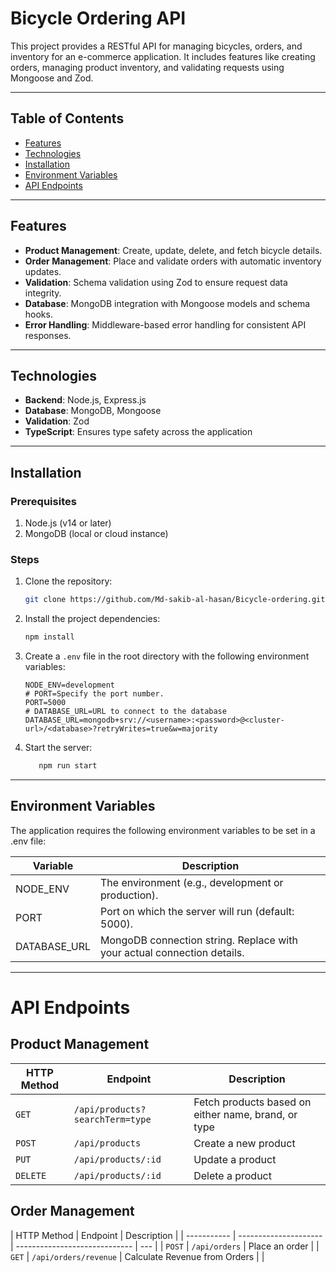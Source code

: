 # Bicycle Ordering API

This project provides a RESTful API for managing bicycles, orders, and inventory for an e-commerce application. It includes features like creating orders, managing product inventory, and validating requests using Mongoose and Zod.

---

## Table of Contents

- [Features](#features)
- [Technologies](#technologies)
- [Installation](#installation)
- [Environment Variables](#environment-variables)
- [API Endpoints](#api-endpoints)

---

## Features

- **Product Management**: Create, update, delete, and fetch bicycle details.
- **Order Management**: Place and validate orders with automatic inventory updates.
- **Validation**: Schema validation using Zod to ensure request data integrity.
- **Database**: MongoDB integration with Mongoose models and schema hooks.
- **Error Handling**: Middleware-based error handling for consistent API responses.

---

## Technologies

- **Backend**: Node.js, Express.js
- **Database**: MongoDB, Mongoose
- **Validation**: Zod
- **TypeScript**: Ensures type safety across the application

---

## Installation

### Prerequisites

1. Node.js (v14 or later)
2. MongoDB (local or cloud instance)

### Steps

1. Clone the repository:
   ```bash
   git clone https://github.com/Md-sakib-al-hasan/Bicycle-ordering.git

   ```
2. Install the project dependencies:
   ```bash
   npm install
   ```
3. Create a `.env` file in the root directory with the following environment variables:

   ```plaintext
   NODE_ENV=development
   # PORT=Specify the port number.
   PORT=5000
   # DATABASE_URL=URL to connect to the database
   DATABASE_URL=mongodb+srv://<username>:<password>@<cluster-url>/<database>?retryWrites=true&w=majority
   ```

4. Start the server:
   ```bash
      npm run start
   ```

---

## Environment Variables

The application requires the following environment variables to be set in a .env file:

| Variable     | Description                                                             |
| ------------ | ----------------------------------------------------------------------- |
| NODE_ENV     | The environment (e.g., development or production).                      |
| PORT         | Port on which the server will run (default: 5000).                      |
| DATABASE_URL | MongoDB connection string. Replace with your actual connection details. |

---

# API Endpoints

## Product Management

| HTTP Method | Endpoint                        | Description                                         |
| ----------- | ------------------------------- | --------------------------------------------------- |
| `GET`       | `/api/products?searchTerm=type` | Fetch products based on either name, brand, or type |
| `POST`      | `/api/products`                 | Create a new product                                |
| `PUT`       | `/api/products/:id`             | Update a product                                    |
| `DELETE`    | `/api/products/:id`             | Delete a product                                    |

## Order Management

| HTTP Method | Endpoint              | Description                   |
| ----------- | --------------------- | ----------------------------- | --- |
| `POST`      | `/api/orders`         | Place an order                |
| `GET`       | `/api/orders/revenue` | Calculate Revenue from Orders |     |

